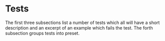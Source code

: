 # Tests

The first three subsections list a number of tests which all will have a short description and an excerpt of an example which fails the test.
The forth subsection groups tests into preset.
